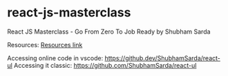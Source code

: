 # react-js-masterclass
React JS Masterclass - Go From Zero To Job Ready
by Shubham Sarda

Resources: [Resources link](https://unwiredlearning.notion.site/React-Resources-4fdd421a603747b18f6c8824326c8a2b)

Accessing online code in vscode: https://github.dev/ShubhamSarda/react-ul
Accessing it classic: https://github.com/ShubhamSarda/react-ul